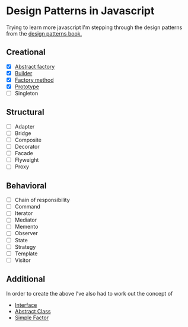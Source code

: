 # Design Patterns in Javascript
Trying to learn more javascript I'm stepping through the design patterns from the [design patterns book.](https://en.wikipedia.org/wiki/Design_Patterns)

## Creational

- [x] [Abstract factory](https://github.com/BennettPhil/js-design-patterns/tree/master/AbstractFactory) 
- [x] [Builder](https://github.com/BennettPhil/js-design-patterns/tree/master/Builder)
- [x] [Factory method](https://github.com/BennettPhil/js-design-patterns/tree/master/FactoryMethod)
- [x] [Prototype](https://github.com/BennettPhil/js-design-patterns/tree/master/Prototype) 
- [ ] Singleton 

## Structural
- [ ] Adapter
- [ ] Bridge 
- [ ] Composite 
- [ ] Decorator 
- [ ] Facade
- [ ] Flyweight 
- [ ] Proxy 

## Behavioral
- [ ] Chain of responsibility
- [ ] Command 
- [ ] Iterator 
- [ ] Mediator 
- [ ] Memento 
- [ ] Observer 
- [ ] State 
- [ ] Strategy
- [ ] Template
- [ ] Visitor

## Additional

In order to create the above I’ve also had to work out the concept of 
* [Interface](https://github.com/BennettPhil/js-design-patterns/blob/master/Common/Classes/Interface.js) 
* [Abstract Class](https://github.com/BennettPhil/js-design-patterns/tree/master/AbstractClass)
* [Simple Factor](https://github.com/BennettPhil/js-design-patterns/tree/master/SimpleFactory)
